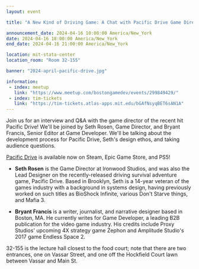 ```yaml
---
layout: event

title: "A New Kind of Driving Game: A Chat with Pacific Drive Game Director Seth Rosen"

announcement_date: 2024-04-16 10:00:00 America/New_York
date: 2024-04-16 18:00:00 America/New_York
end_date: 2024-04-16 21:00:00 America/New_York

location: mit-stata-center
location_room: "Room 32-155"

banner: "2024-april-pacific-drive.jpg"

information:
 - index: meetup
   link: "https://www.meetup.com/bostongamedev/events/299849429/"
 - index: tim-tickets
   link: "https://tim-tickets.atlas-apps.mit.edu/bGAfNsyqBET6sAN1A"
---
```


Join us for an interview and Q&A with the game director of the recent hit Pacific Drive! We'll be joined by Seth Rosen, Game Director, and Bryant Francis, Senior Editor at Game Developer. We'll be talking about the development process for Pacific Drive, Seth's design ethos, and taking audience questions.

[Pacific Drive](https://www.pacificdrivegame.com/) is available now on Steam, Epic Game Store, and PS5!

- **Seth Rosen** is the Game Director at Ironwood Studios, and was also the Lead Designer on the recently-released driving survival adventure game, Pacific Drive. Based in Brooklyn, Seth is a 14-year veteran of the games industry with a background in systems design, having previously worked on such titles as BioShock Infinite, various Don't Starve things, and Mafia 3.

- **Bryant Francis** is a writer, journalist, and narrative designer based in Boston, MA. He currently writes for Game Developer, a leading B2B publication for the video game industry. His credits include Proxy Studios' upcoming 4X strategy game Zephon and Amplitude Studio's 2017 game Endless Space 2.

32-155 is the lecture hall closest to the food court; note that there are two entrances, one on Vassar Street, and one off the Hockfield Court lawn between Vassar and Main St.